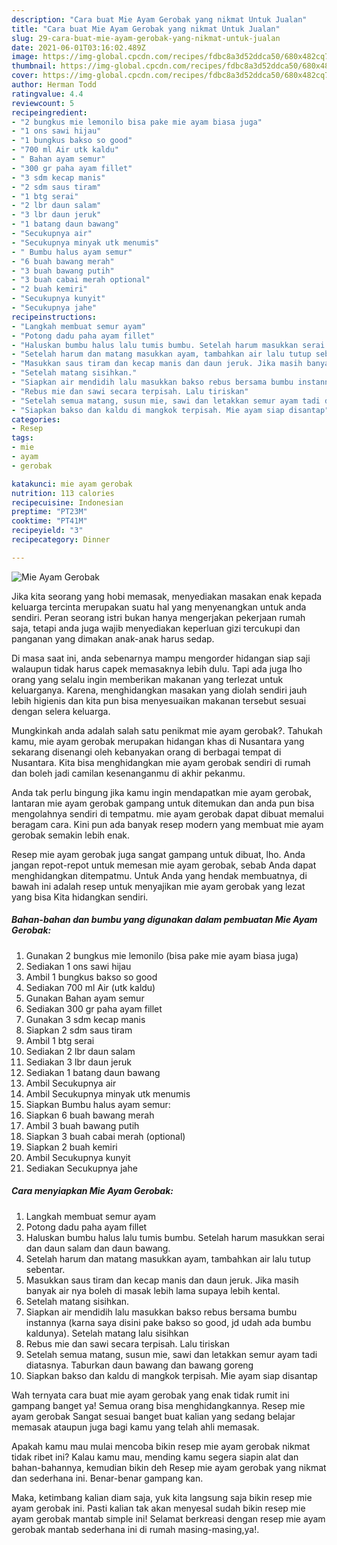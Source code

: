 ```yaml
---
description: "Cara buat Mie Ayam Gerobak yang nikmat Untuk Jualan"
title: "Cara buat Mie Ayam Gerobak yang nikmat Untuk Jualan"
slug: 29-cara-buat-mie-ayam-gerobak-yang-nikmat-untuk-jualan
date: 2021-06-01T03:16:02.489Z
image: https://img-global.cpcdn.com/recipes/fdbc8a3d52ddca50/680x482cq70/mie-ayam-gerobak-foto-resep-utama.jpg
thumbnail: https://img-global.cpcdn.com/recipes/fdbc8a3d52ddca50/680x482cq70/mie-ayam-gerobak-foto-resep-utama.jpg
cover: https://img-global.cpcdn.com/recipes/fdbc8a3d52ddca50/680x482cq70/mie-ayam-gerobak-foto-resep-utama.jpg
author: Herman Todd
ratingvalue: 4.4
reviewcount: 5
recipeingredient:
- "2 bungkus mie lemonilo bisa pake mie ayam biasa juga"
- "1 ons sawi hijau"
- "1 bungkus bakso so good"
- "700 ml Air utk kaldu"
- " Bahan ayam semur"
- "300 gr paha ayam fillet"
- "3 sdm kecap manis"
- "2 sdm saus tiram"
- "1 btg serai"
- "2 lbr daun salam"
- "3 lbr daun jeruk"
- "1 batang daun bawang"
- "Secukupnya air"
- "Secukupnya minyak utk menumis"
- " Bumbu halus ayam semur"
- "6 buah bawang merah"
- "3 buah bawang putih"
- "3 buah cabai merah optional"
- "2 buah kemiri"
- "Secukupnya kunyit"
- "Secukupnya jahe"
recipeinstructions:
- "Langkah membuat semur ayam"
- "Potong dadu paha ayam fillet"
- "Haluskan bumbu halus lalu tumis bumbu. Setelah harum masukkan serai dan daun salam dan daun bawang."
- "Setelah harum dan matang masukkan ayam, tambahkan air lalu tutup sebentar."
- "Masukkan saus tiram dan kecap manis dan daun jeruk. Jika masih banyak air nya boleh di masak lebih lama supaya lebih kental."
- "Setelah matang sisihkan."
- "Siapkan air mendidih lalu masukkan bakso rebus bersama bumbu instannya (karna saya disini pake bakso so good, jd udah ada bumbu kaldunya). Setelah matang lalu sisihkan"
- "Rebus mie dan sawi secara terpisah. Lalu tiriskan"
- "Setelah semua matang, susun mie, sawi dan letakkan semur ayam tadi diatasnya. Taburkan daun bawang dan bawang goreng"
- "Siapkan bakso dan kaldu di mangkok terpisah. Mie ayam siap disantap"
categories:
- Resep
tags:
- mie
- ayam
- gerobak

katakunci: mie ayam gerobak 
nutrition: 113 calories
recipecuisine: Indonesian
preptime: "PT23M"
cooktime: "PT41M"
recipeyield: "3"
recipecategory: Dinner

---
```



![Mie Ayam Gerobak](https://img-global.cpcdn.com/recipes/fdbc8a3d52ddca50/680x482cq70/mie-ayam-gerobak-foto-resep-utama.jpg)

Jika kita seorang yang hobi memasak, menyediakan masakan enak kepada keluarga tercinta merupakan suatu hal yang menyenangkan untuk anda sendiri. Peran seorang istri bukan hanya mengerjakan pekerjaan rumah saja, tetapi anda juga wajib menyediakan keperluan gizi tercukupi dan panganan yang dimakan anak-anak harus sedap.

Di masa  saat ini, anda sebenarnya mampu mengorder hidangan siap saji walaupun tidak harus capek memasaknya lebih dulu. Tapi ada juga lho orang yang selalu ingin memberikan makanan yang terlezat untuk keluarganya. Karena, menghidangkan masakan yang diolah sendiri jauh lebih higienis dan kita pun bisa menyesuaikan makanan tersebut sesuai dengan selera keluarga. 



Mungkinkah anda adalah salah satu penikmat mie ayam gerobak?. Tahukah kamu, mie ayam gerobak merupakan hidangan khas di Nusantara yang sekarang disenangi oleh kebanyakan orang di berbagai tempat di Nusantara. Kita bisa menghidangkan mie ayam gerobak sendiri di rumah dan boleh jadi camilan kesenanganmu di akhir pekanmu.

Anda tak perlu bingung jika kamu ingin mendapatkan mie ayam gerobak, lantaran mie ayam gerobak gampang untuk ditemukan dan anda pun bisa mengolahnya sendiri di tempatmu. mie ayam gerobak dapat dibuat memalui beragam cara. Kini pun ada banyak resep modern yang membuat mie ayam gerobak semakin lebih enak.

Resep mie ayam gerobak juga sangat gampang untuk dibuat, lho. Anda jangan repot-repot untuk memesan mie ayam gerobak, sebab Anda dapat menghidangkan ditempatmu. Untuk Anda yang hendak membuatnya, di bawah ini adalah resep untuk menyajikan mie ayam gerobak yang lezat yang bisa Kita hidangkan sendiri.

<!--inarticleads1-->

##### Bahan-bahan dan bumbu yang digunakan dalam pembuatan Mie Ayam Gerobak:

1. Gunakan 2 bungkus mie lemonilo (bisa pake mie ayam biasa juga)
1. Sediakan 1 ons sawi hijau
1. Ambil 1 bungkus bakso so good
1. Sediakan 700 ml Air (utk kaldu)
1. Gunakan  Bahan ayam semur
1. Sediakan 300 gr paha ayam fillet
1. Gunakan 3 sdm kecap manis
1. Siapkan 2 sdm saus tiram
1. Ambil 1 btg serai
1. Sediakan 2 lbr daun salam
1. Sediakan 3 lbr daun jeruk
1. Sediakan 1 batang daun bawang
1. Ambil Secukupnya air
1. Ambil Secukupnya minyak utk menumis
1. Siapkan  Bumbu halus ayam semur:
1. Siapkan 6 buah bawang merah
1. Ambil 3 buah bawang putih
1. Siapkan 3 buah cabai merah (optional)
1. Siapkan 2 buah kemiri
1. Ambil Secukupnya kunyit
1. Sediakan Secukupnya jahe




<!--inarticleads2-->

##### Cara menyiapkan Mie Ayam Gerobak:

1. Langkah membuat semur ayam
1. Potong dadu paha ayam fillet
1. Haluskan bumbu halus lalu tumis bumbu. Setelah harum masukkan serai dan daun salam dan daun bawang.
1. Setelah harum dan matang masukkan ayam, tambahkan air lalu tutup sebentar.
1. Masukkan saus tiram dan kecap manis dan daun jeruk. Jika masih banyak air nya boleh di masak lebih lama supaya lebih kental.
1. Setelah matang sisihkan.
1. Siapkan air mendidih lalu masukkan bakso rebus bersama bumbu instannya (karna saya disini pake bakso so good, jd udah ada bumbu kaldunya). Setelah matang lalu sisihkan
1. Rebus mie dan sawi secara terpisah. Lalu tiriskan
1. Setelah semua matang, susun mie, sawi dan letakkan semur ayam tadi diatasnya. Taburkan daun bawang dan bawang goreng
1. Siapkan bakso dan kaldu di mangkok terpisah. Mie ayam siap disantap




Wah ternyata cara buat mie ayam gerobak yang enak tidak rumit ini gampang banget ya! Semua orang bisa menghidangkannya. Resep mie ayam gerobak Sangat sesuai banget buat kalian yang sedang belajar memasak ataupun juga bagi kamu yang telah ahli memasak.

Apakah kamu mau mulai mencoba bikin resep mie ayam gerobak nikmat tidak ribet ini? Kalau kamu mau, mending kamu segera siapin alat dan bahan-bahannya, kemudian bikin deh Resep mie ayam gerobak yang nikmat dan sederhana ini. Benar-benar gampang kan. 

Maka, ketimbang kalian diam saja, yuk kita langsung saja bikin resep mie ayam gerobak ini. Pasti kalian tak akan menyesal sudah bikin resep mie ayam gerobak mantab simple ini! Selamat berkreasi dengan resep mie ayam gerobak mantab sederhana ini di rumah masing-masing,ya!.

